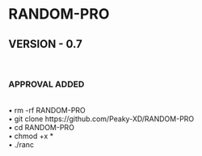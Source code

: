 # RANDOM-PRO

<h2> VERSION - 0.7</h2>
<br>
<h3> APPROVAL ADDED</h2>
<br>
• rm -rf RANDOM-PRO
<br>
• git clone https://github.com/Peaky-XD/RANDOM-PRO
<br>
• cd RANDOM-PRO
<br>
• chmod +x *
<br>
• ./ranc
<br>

